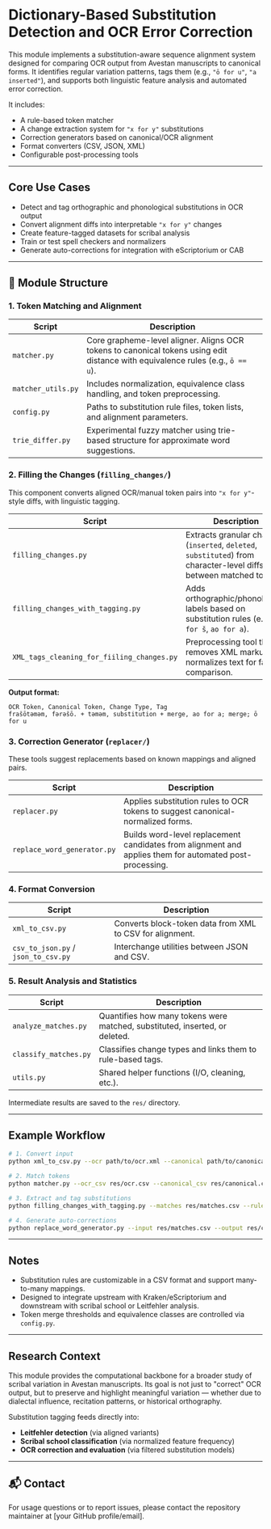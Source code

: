 # Dictionary-Based Substitution Detection and OCR Error Correction

This module implements a substitution-aware sequence alignment system designed for comparing OCR output from Avestan manuscripts to canonical forms. It identifies regular variation patterns, tags them (e.g., `"ō for u"`, `"a inserted"`), and supports both linguistic feature analysis and automated error correction.

It includes:
- A rule-based token matcher
- A change extraction system for `"x for y"` substitutions
- Correction generators based on canonical/OCR alignment
- Format converters (CSV, JSON, XML)
- Configurable post-processing tools

---

##  Core Use Cases

- Detect and tag orthographic and phonological substitutions in OCR output
- Convert alignment diffs into interpretable `"x for y"` changes
- Create feature-tagged datasets for scribal analysis
- Train or test spell checkers and normalizers
- Generate auto-corrections for integration with eScriptorium or CAB

---

## 📂 Module Structure

### 1.  Token Matching and Alignment

| Script | Description |
|--------|-------------|
| `matcher.py` | Core grapheme-level aligner. Aligns OCR tokens to canonical tokens using edit distance with equivalence rules (e.g., `ō == u`). |
| `matcher_utils.py` | Includes normalization, equivalence class handling, and token preprocessing. |
| `config.py` | Paths to substitution rule files, token lists, and alignment parameters. |
| `trie_differ.py` | Experimental fuzzy matcher using trie-based structure for approximate word suggestions. |

### 2.  Filling the Changes (`filling_changes/`)

This component converts aligned OCR/manual token pairs into `"x for y"`-style diffs, with linguistic tagging.

| Script | Description |
|--------|-------------|
| `filling_changes.py` | Extracts granular changes (`inserted`, `deleted`, `substituted`) from character-level diffs between matched tokens. |
| `filling_changes_with_tagging.py` | Adds orthographic/phonological labels based on substitution rules (e.g., `š́ for š`, `ao for a`). |
| `XML_tags_cleaning_for_fiiling_changes.py` | Preprocessing tool that removes XML markup and normalizes text for fair comparison. |

**Output format:**

```csv
OCR Token, Canonical Token, Change Type, Tag
frašōtəməm, fərəšō. + təməm, substitution + merge, ao for a; merge; ō for u
```

### 3.  Correction Generator (`replacer/`)

These tools suggest replacements based on known mappings and aligned pairs.

| Script | Description |
|--------|-------------|
| `replacer.py` | Applies substitution rules to OCR tokens to suggest canonical-normalized forms. |
| `replace_word_generator.py` | Builds word-level replacement candidates from alignment and applies them for automated post-processing. |

### 4.  Format Conversion

| Script | Description |
|--------|-------------|
| `xml_to_csv.py` | Converts block-token data from XML to CSV for alignment. |
| `csv_to_json.py` / `json_to_csv.py` | Interchange utilities between JSON and CSV. |

### 5.  Result Analysis and Statistics

| Script | Description |
|--------|-------------|
| `analyze_matches.py` | Quantifies how many tokens were matched, substituted, inserted, or deleted. |
| `classify_matches.py` | Classifies change types and links them to rule-based tags. |
| `utils.py` | Shared helper functions (I/O, cleaning, etc.). |

Intermediate results are saved to the `res/` directory.

---

##  Example Workflow

```bash
# 1. Convert input
python xml_to_csv.py --ocr path/to/ocr.xml --canonical path/to/canonical.xml

# 2. Match tokens
python matcher.py --ocr_csv res/ocr.csv --canonical_csv res/canonical.csv --output res/matches.csv

# 3. Extract and tag substitutions
python filling_changes_with_tagging.py --matches res/matches.csv --rules substitution_rules.csv

# 4. Generate auto-corrections
python replace_word_generator.py --input res/matches.csv --output res/corrections.csv
```

---

##  Notes

- Substitution rules are customizable in a CSV format and support many-to-many mappings.
- Designed to integrate upstream with Kraken/eScriptorium and downstream with scribal school or Leitfehler analysis.
- Token merge thresholds and equivalence classes are controlled via `config.py`.

---

##  Research Context

This module provides the computational backbone for a broader study of scribal variation in Avestan manuscripts. Its goal is not just to "correct" OCR output, but to preserve and highlight meaningful variation — whether due to dialectal influence, recitation patterns, or historical orthography.

Substitution tagging feeds directly into:
- **Leitfehler detection** (via aligned variants)
- **Scribal school classification** (via normalized feature frequency)
- **OCR correction and evaluation** (via filtered substitution models)

---

## 📬 Contact

For usage questions or to report issues, please contact the repository maintainer at [your GitHub profile/email].